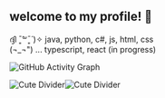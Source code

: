 ## welcome to my profile! 🌱

ദ്ദി ˉ͈̀꒳ˉ͈́ )✧  java, python, c#, js, html, css  
(¬_¬") ...  typescript, react  (in progress)   

![GitHub Activity Graph](https://github-readme-activity-graph.cyclic.app/graph?username=khushikhan0&theme=tokyo-night)

![Cute Divider](https://media.tenor.com/6qn7evLIVqUAAAAj/cats-divider.gif)![Cute Divider](https://media.tenor.com/6qn7evLIVqUAAAAj/cats-divider.gif)
